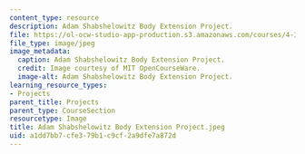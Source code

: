 ```yaml
---
content_type: resource
description: Adam Shabshelowitz Body Extension Project.
file: https://ol-ocw-studio-app-production.s3.amazonaws.com/courses/4-301-introduction-to-the-visual-arts-spring-2007/a1dd7bb7cfe379b1c9cf2a9dfe7a872d_AdamShabshelowitzBodyExtensionProject.jpeg
file_type: image/jpeg
image_metadata:
  caption: Adam Shabshelowitz Body Extension Project.
  credit: Image courtesy of MIT OpenCourseWare.
  image-alt: Adam Shabshelowitz Body Extension Project.
learning_resource_types:
- Projects
parent_title: Projects
parent_type: CourseSection
resourcetype: Image
title: Adam Shabshelowitz Body Extension Project.jpeg
uid: a1dd7bb7-cfe3-79b1-c9cf-2a9dfe7a872d
---
```

